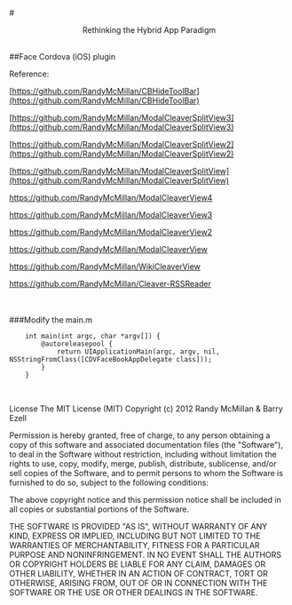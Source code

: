 #<center>Rethinking the Hybrid App Paradigm</center><br>


##Face Cordova (iOS) plugin

Reference:

[https://github.com/RandyMcMillan/CBHideToolBar](https://github.com/RandyMcMillan/CBHideToolBar)

[https://github.com/RandyMcMillan/ModalCleaverSplitView3](https://github.com/RandyMcMillan/ModalCleaverSplitView3)

[https://github.com/RandyMcMillan/ModalCleaverSplitView2](https://github.com/RandyMcMillan/ModalCleaverSplitView2)

[https://github.com/RandyMcMillan/ModalCleaverSplitView](https://github.com/RandyMcMillan/ModalCleaverSplitView)

[https://github.com/RandyMcMillan/ModalCleaverView4
](https://github.com/RandyMcMillan/ModalCleaverView4
)

[https://github.com/RandyMcMillan/ModalCleaverView3
](https://github.com/RandyMcMillan/ModalCleaverView3
)

[https://github.com/RandyMcMillan/ModalCleaverView2
](https://github.com/RandyMcMillan/ModalCleaverView2
)

[https://github.com/RandyMcMillan/ModalCleaverView
](https://github.com/RandyMcMillan/ModalCleaverView
)


[https://github.com/RandyMcMillan/WikiCleaverView
](https://github.com/RandyMcMillan/WikiCleaverView
)

[https://github.com/RandyMcMillan/Cleaver-RSSReader
](https://github.com/RandyMcMillan/Cleaver-RSSReader
)



<br><br>
###Modify the main.m

        int main(int argc, char *argv[]) {
            @autoreleasepool {
                return UIApplicationMain(argc, argv, nil, NSStringFromClass([CDVFaceBookAppDelegate class]));
            }
        }

<br>

License
The MIT License (MIT) Copyright (c) 2012 Randy McMillan & Barry Ezell

Permission is hereby granted, free of charge, to any person obtaining a copy of this software and associated documentation files (the "Software"), to deal in the Software without restriction, including without limitation the rights to use, copy, modify, merge, publish, distribute, sublicense, and/or sell copies of the Software, and to permit persons to whom the Software is furnished to do so, subject to the following conditions:

The above copyright notice and this permission notice shall be included in all copies or substantial portions of the Software.

THE SOFTWARE IS PROVIDED "AS IS", WITHOUT WARRANTY OF ANY KIND, EXPRESS OR IMPLIED, INCLUDING BUT NOT LIMITED TO THE WARRANTIES OF MERCHANTABILITY, FITNESS FOR A PARTICULAR PURPOSE AND NONINFRINGEMENT. IN NO EVENT SHALL THE AUTHORS OR COPYRIGHT HOLDERS BE LIABLE FOR ANY CLAIM, DAMAGES OR OTHER LIABILITY, WHETHER IN AN ACTION OF CONTRACT, TORT OR OTHERWISE, ARISING FROM, OUT OF OR IN CONNECTION WITH THE SOFTWARE OR THE USE OR OTHER DEALINGS IN THE SOFTWARE.
 
 

